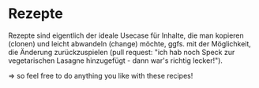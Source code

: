 # Rezepte
Rezepte sind eigentlich der ideale Usecase für Inhalte, die man kopieren (clonen) und leicht abwandeln (change) möchte, ggfs. mit der Möglichkeit, die Änderung zurückzuspielen (pull request: "ich hab noch Speck zur vegetarischen Lasagne hinzugefügt - dann war's richtig lecker!").

=> so feel free to do anything you like with these recipes!
